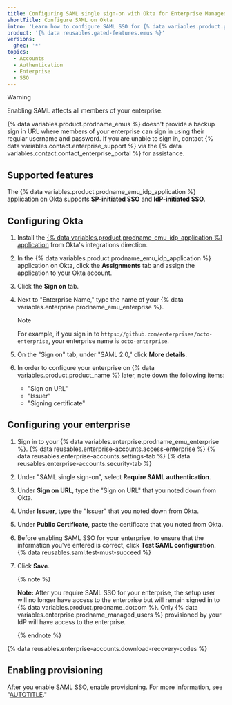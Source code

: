 ```yaml
---
title: Configuring SAML single sign-on with Okta for Enterprise Managed Users
shortTitle: Configure SAML on Okta
intro: 'Learn how to configure SAML SSO for {% data variables.product.prodname_emus %} on Okta and {% data variables.product.prodname_ghe_cloud %}.'
product: '{% data reusables.gated-features.emus %}'
versions:
  ghec: '*'
topics:
  - Accounts
  - Authentication
  - Enterprise
  - SSO
---
```


>[!WARNING]
>Enabling SAML affects all members of your enterprise.
>
>{% data variables.product.prodname_emus %} doesn't provide a backup sign in URL where members of your enterprise can sign in using their regular username and password.
>If you are unable to sign in, contact {% data variables.contact.enterprise_support %} via the {% data variables.contact.contact_enterprise_portal %} for assistance.

## Supported features

The {% data variables.product.prodname_emu_idp_application %} application on Okta supports **SP-initiated SSO** and **IdP-initiated SSO**.

## Configuring Okta

1. Install the [{% data variables.product.prodname_emu_idp_application %} application](https://www.okta.com/integrations/github-enterprise-managed-user) from Okta's integrations direction.
1. In the {% data variables.product.prodname_emu_idp_application %} application on Okta, click the **Assignments** tab and assign the application to your Okta account.
1. Click the **Sign on** tab.
1. Next to "Enterprise Name," type the name of your  {% data variables.enterprise.prodname_emu_enterprise %}.

   >[!NOTE]
   >For example, if you sign in to `https://github.com/enterprises/octo-enterprise`, your enterprise name is `octo-enterprise`.

1. On the "Sign on" tab, under "SAML 2.0," click **More details**.
1. In order to configure your enterprise on {% data variables.product.product_name %} later, note down the following items:

   - "Sign on URL"
   - "Issuer"
   - "Signing certificate"

## Configuring your enterprise

1. Sign in to your {% data variables.enterprise.prodname_emu_enterprise %}.
{% data reusables.enterprise-accounts.access-enterprise %}
{% data reusables.enterprise-accounts.settings-tab %}
{% data reusables.enterprise-accounts.security-tab %}

1. Under "SAML single sign-on", select **Require SAML authentication**.
1. Under **Sign on URL**, type the "Sign on URL" that you noted down from Okta.
1. Under **Issuer**, type the "Issuer" that you noted down from Okta.
1. Under **Public Certificate**, paste the certificate that you noted from Okta.
1. Before enabling SAML SSO for your enterprise, to ensure that the information you've entered is correct, click **Test SAML configuration**. {% data reusables.saml.test-must-succeed %}
1. Click **Save**.

    {% note %}

    **Note:** After you require SAML SSO for your enterprise, the setup user will no longer have access to the enterprise but will remain signed in to {% data variables.product.prodname_dotcom %}. Only {% data variables.enterprise.prodname_managed_users %} provisioned by your IdP will have access to the enterprise.

    {% endnote %}

{% data reusables.enterprise-accounts.download-recovery-codes %}

## Enabling provisioning

After you enable SAML SSO, enable provisioning. For more information, see "[AUTOTITLE](/admin/identity-and-access-management/provisioning-user-accounts-for-enterprise-managed-users/configuring-scim-provisioning-with-okta)."
